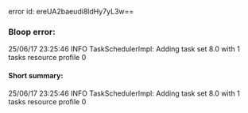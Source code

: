 error id: ereUA2baeudi8ldHy7yL3w==
### Bloop error:

25/06/17 23:25:46 INFO TaskSchedulerImpl: Adding task set 8.0 with 1 tasks resource profile 0
#### Short summary: 

25/06/17 23:25:46 INFO TaskSchedulerImpl: Adding task set 8.0 with 1 tasks resource profile 0